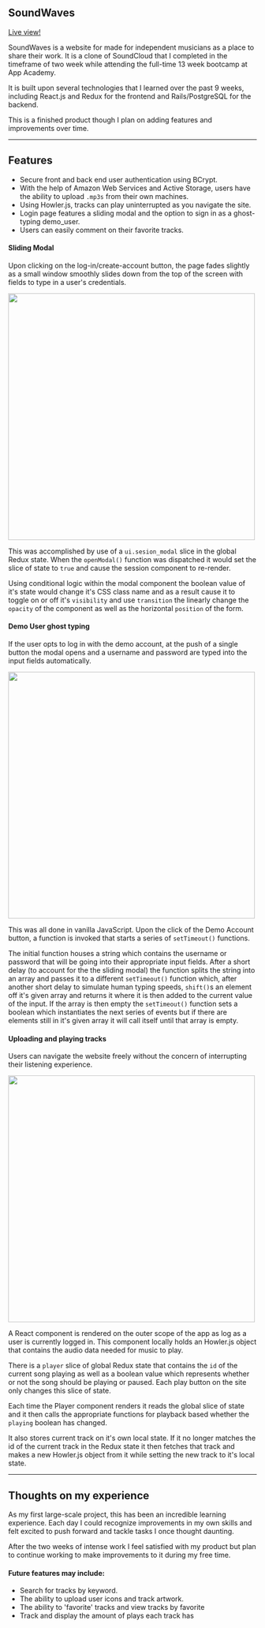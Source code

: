 SoundWaves
---

[Live view!](https://soundwaves-soundcloud-clone.herokuapp.com/#/)

SoundWaves is a website for made for independent musicians as a place to share their work. It is a clone of SoundCloud that I completed in the timeframe of two week while attending the full-time 13 week bootcamp at App Academy.

It is built upon several technologies that I learned over the past 9 weeks, including React.js and Redux for the frontend and Rails/PostgreSQL for the backend.

This is a finished product though I plan on adding features and improvements over time.

---

Features
---
* Secure front and back end user authentication using BCrypt.
* With the help of Amazon Web Services and Active Storage, users have the ability to upload `.mp3s` from their own machines.
* Using Howler.js, tracks can play uninterrupted as you navigate the site.
* Login page features a sliding modal and the option to sign in as a ghost-typing demo_user.
* Users can easily comment on their favorite tracks.

#### Sliding Modal
Upon clicking on the log-in/create-account button, the page fades slightly as a small window smoothly slides down from the top of the screen with fields to type in a user's credentials.

<img src="http://media.giphy.com/media/idM8YHkDB2buwZz2kx/giphy.gif" height="500" />

This was accomplished by use of a `ui.sesion_modal` slice in the global Redux state. When the `openModal()` function was dispatched it would set the slice of state to `true` and cause the session component to re-render.

Using conditional logic within the modal component the boolean value of it's state would change it's CSS class name and as a result cause it to toggle on or off it's `visibility` and use `transition` the linearly change the `opacity` of the component as well as the horizontal `position` of the form.


#### Demo User ghost typing
If the user opts to log in with the demo account, at the push of a single button the modal opens and a username and password are typed into the input fields automatically.

<img src="http://media.giphy.com/media/g0mkkySaz5kXEmxFGW/giphy.gif" height="500" />

This was all done in vanilla JavaScript. Upon the click of the Demo Account button, a function is invoked that starts a series of `setTimeout()` functions.

The initial function houses a string which contains the username or password that will be going into their appropriate input fields. After a short delay (to account for the the sliding modal) the function splits the string into an array and passes it to a different `setTimeout()` function which, after another short delay to simulate human typing speeds, `shift()`s an element off it's given array and returns it where it is then added to the current value of the input. If the array is then empty the `setTimeout()` function sets a boolean which instantiates the next series of events but if there are elements still in it's given array it will call itself until that array is empty.

#### Uploading and playing tracks
Users can navigate the website freely without the concern of interrupting their listening experience.

<img src="http://media.giphy.com/media/9P597Z3uVd44KfbeYe/giphy.gif" height="500" />

A React component is rendered on the outer scope of the app as log as a user is currently logged in. This component locally holds an Howler.js object that contains the audio data needed for music to play.

There is a `player` slice of global Redux state that contains the `id` of the current song playing as well as a boolean value which represents whether or not the song should be playing or paused. Each play button on the site only changes this slice of state.

Each time the Player component renders it reads the global slice of state and it then calls the appropriate functions for playback based whether the `playing` boolean has changed.

It also stores current track on it's own local state. If it no longer matches the id of the current track in the Redux state it then fetches that track and makes a new Howler.js object from it while setting the new track to it's local state.

---

Thoughts on my experience
---
As my first large-scale project, this has been an incredible learning experience. Each day I could recognize improvements in my own skills and felt excited to push forward and tackle tasks I once thought daunting.

After the two weeks of intense work I feel satisfied with my product but plan to continue working to make improvements to it during my free time.

#### Future features may include:
* Search for tracks by keyword.
* The ability to upload user icons and track artwork.
* The ability to 'favorite' tracks and view tracks by favorite
* Track and display the amount of plays each track has
